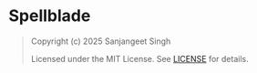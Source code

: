 # Spellblade

> Copyright (c) 2025 Sanjangeet Singh
>
> Licensed under the MIT License. See [LICENSE](LICENSE) for details.

